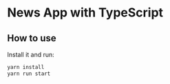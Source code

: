 # News App with TypeScript

## How to use

Install it and run:

```sh
yarn install
yarn run start
```
